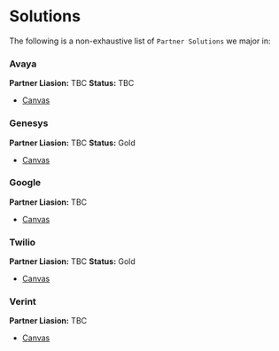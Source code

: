 # Solutions
The following is a non-exhaustive list of `Partner Solutions` we major in:

### Avaya
**Partner Liasion:** TBC
**Status:** TBC

* [Canvas]()

### Genesys
**Partner Liasion:** TBC
**Status:** Gold

* [Canvas]()

### Google
**Partner Liasion:** TBC

* [Canvas]()

### Twilio
**Partner Liasion:** TBC
**Status:** Gold

* [Canvas]()

### Verint
**Partner Liasion:** TBC

* [Canvas]()
